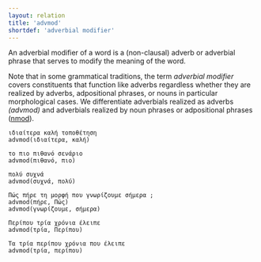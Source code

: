 ```yaml
---
layout: relation
title: 'advmod'
shortdef: 'adverbial modifier'
---
```


An adverbial modifier of a word is a (non-clausal) adverb
or adverbial phrase that serves to modify the meaning of the word.

Note that in some grammatical traditions, the term _adverbial modifier_ covers
constituents that function like adverbs regardless whether they are realized
by adverbs, adpositional phrases, or nouns in particular morphological 
cases.
We differentiate adverbials realized as adverbs _(advmod)_ and
adverbials realized by noun phrases or adpositional phrases
([nmod]()).

~~~ sdparse
ιδιαίτερα καλή τοποθέτηση 
advmod(ιδιαίτερα, καλή)
~~~

~~~ sdparse
το πιο πιθανό σενάριο
advmod(πιθανό, πιο)
~~~

~~~ sdparse
πολύ συχνά
advmod(συχνά, πολύ)
~~~

~~~ sdparse
Πώς πήρε τη μορφή που γνωρίζουμε σήμερα ;
advmod(πήρε, Πώς)
advmod(γνωρίζουμε, σήμερα)
~~~

~~~ sdparse
Περίπου τρία χρόνια έλειπε
advmod(τρία, Περίπου)
~~~

~~~ sdparse
Τα τρία περίπου χρόνια που έλειπε
advmod(τρία, περίπου)
~~~
<!-- Interlanguage links updated Čt lis 12 09:43:11 CET 2020 -->
